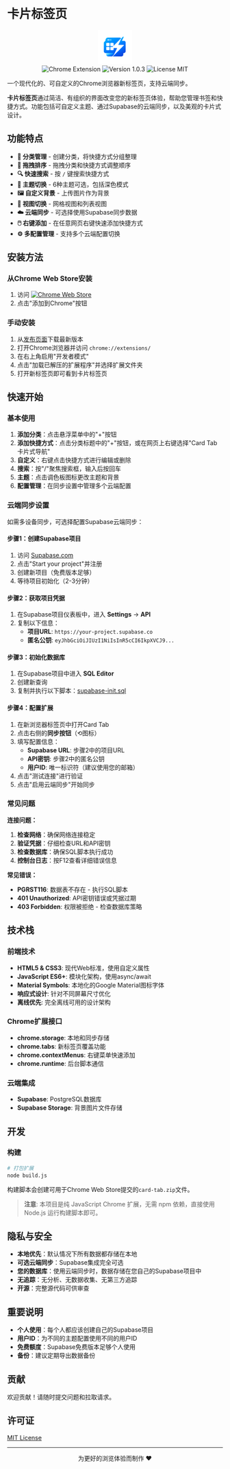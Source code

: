 # 卡片标签页

<div align="center">
  <img src="icons/icon128.png" alt="Card Tab Logo" width="80">
  <br>
  <img src="https://img.shields.io/badge/Chrome-Extension-green" alt="Chrome Extension">
  <img src="https://img.shields.io/badge/Version-1.0.3-blue" alt="Version 1.0.3">
  <img src="https://img.shields.io/badge/License-MIT-yellow" alt="License MIT">
</div>

一个现代化的、可自定义的Chrome浏览器新标签页，支持云端同步。

**卡片标签页**通过简洁、有组织的界面改变您的新标签页体验，帮助您管理书签和快捷方式。功能包括可自定义主题、通过Supabase的云端同步，以及美观的卡片式设计。

## 功能特点

- **📁 分类管理** - 创建分类，将快捷方式分组整理
- **🎯 拖拽排序** - 拖拽分类和快捷方式调整顺序
- **🔍 快速搜索** - 按 `/` 键搜索快捷方式
- **🎨 主题切换** - 6种主题可选，包括深色模式
- **🖼️ 自定义背景** - 上传图片作为背景
- **📱 视图切换** - 网格视图和列表视图
- **☁️ 云端同步** - 可选择使用Supabase同步数据
- **🖱️ 右键添加** - 在任意网页右键快速添加快捷方式
- **⚙️ 多配置管理** - 支持多个云端配置切换

## 安装方法

### 从Chrome Web Store安装

1. 访问 [![Chrome Web Store](https://img.shields.io/chrome-web-store/v/jaofegmijnalgabmjficlpfmmebepmbd?label=Chrome%20Web%20Store)](https://chrome.google.com/webstore/detail/jaofegmijnalgabmjficlpfmmebepmbd)
2. 点击"添加到Chrome"按钮

### 手动安装

1. 从[发布页面](../../releases)下载最新版本
2. 打开Chrome浏览器并访问 `chrome://extensions/`
3. 在右上角启用"开发者模式"
4. 点击"加载已解压的扩展程序"并选择扩展文件夹
5. 打开新标签页即可看到卡片标签页

## 快速开始

### 基本使用

1. **添加分类**：点击悬浮菜单中的"+"按钮
2. **添加快捷方式**：点击分类标题中的"+"按钮，或在网页上右键选择"Card Tab 卡片式导航"
3. **自定义**：右键点击快捷方式进行编辑或删除
4. **搜索**：按"/"聚焦搜索框，输入后按回车
5. **主题**：点击调色板图标更改主题和背景
6. **配置管理**：在同步设置中管理多个云端配置

### 云端同步设置

如需多设备同步，可选择配置Supabase云端同步：

#### 步骤1：创建Supabase项目

1. 访问 [Supabase.com](https://supabase.com)
2. 点击"Start your project"并注册
3. 创建新项目（免费版本足够）
4. 等待项目初始化（2-3分钟）

#### 步骤2：获取项目凭据

1. 在Supabase项目仪表板中，进入 **Settings** → **API**
2. 复制以下信息：
   - **项目URL**: `https://your-project.supabase.co`
   - **匿名公钥**: `eyJhbGciOiJIUzI1NiIsInR5cCI6IkpXVCJ9...`

#### 步骤3：初始化数据库

1. 在Supabase项目中进入 **SQL Editor**
2. 创建新查询
3. 复制并执行以下脚本：[supabase-init.sql](supabase-init.sql)

#### 步骤4：配置扩展

1. 在新浏览器标签页中打开Card Tab
2. 点击右侧的**同步按钮**（⟲图标）
3. 填写配置信息：
   - **Supabase URL**: 步骤2中的项目URL
   - **API密钥**: 步骤2中的匿名公钥
   - **用户ID**: 唯一标识符（建议使用您的邮箱）
4. 点击"测试连接"进行验证
5. 点击"启用云端同步"开始同步

### 常见问题

**连接问题：**
1. **检查网络**：确保网络连接稳定
2. **验证凭据**：仔细检查URL和API密钥
3. **检查数据库**：确保SQL脚本执行成功
4. **控制台日志**：按F12查看详细错误信息

**常见错误：**
- **PGRST116**: 数据表不存在 - 执行SQL脚本
- **401 Unauthorized**: API密钥错误或凭据过期
- **403 Forbidden**: 权限被拒绝 - 检查数据库策略

## 技术栈

### 前端技术
- **HTML5 & CSS3**: 现代Web标准，使用自定义属性
- **JavaScript ES6+**: 模块化架构，使用async/await
- **Material Symbols**: 本地化的Google Material图标字体
- **响应式设计**: 针对不同屏幕尺寸优化
- **离线优先**: 完全离线可用的设计架构

### Chrome扩展接口
- **chrome.storage**: 本地和同步存储
- **chrome.tabs**: 新标签页覆盖功能
- **chrome.contextMenus**: 右键菜单快速添加
- **chrome.runtime**: 后台脚本通信

### 云端集成
- **Supabase**: PostgreSQL数据库
- **Supabase Storage**: 背景图片文件存储


## 开发

### 构建

```bash
# 打包扩展
node build.js
```

构建脚本会创建可用于Chrome Web Store提交的`card-tab.zip`文件。

> **注意**: 本项目是纯 JavaScript Chrome 扩展，无需 npm 依赖，直接使用 Node.js 运行构建脚本即可。


## 隐私与安全

- **本地优先**：默认情况下所有数据都存储在本地
- **可选云端同步**：Supabase集成完全可选
- **您的数据库**：使用云端同步时，数据存储在您自己的Supabase项目中
- **无追踪**：无分析、无数据收集、无第三方追踪
- **开源**：完整源代码可供审查

## 重要说明

- **个人使用**：每个人都应该创建自己的Supabase项目
- **用户ID**：为不同的主题配置使用不同的用户ID
- **免费额度**：Supabase免费版本足够个人使用
- **备份**：建议定期导出数据备份

## 贡献

欢迎贡献！请随时提交问题和拉取请求。

## 许可证

[MIT License](LICENSE)

---

<div align="center">
  <p>为更好的浏览体验而制作 ❤️</p>
</div>